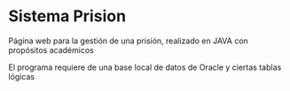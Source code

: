 # Sistema Prision
Página web para la gestión de una prisión, realizado en JAVA con propósitos académicos

El programa requiere de una base local de datos de Oracle y ciertas tablas lógicas

